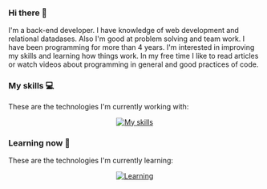 ### Hi there 👋

I'm a back-end developer. I have knowledge of web development and relational datadases. Also I'm good at problem solving and team work. I have been 
programming for more than 4 years. I'm interested in improving my skills and learning how things work. In my free time I like to read articles or 
watch videos about programming in general and good practices of code.

### My skills 💻

These are the technologies I'm currently working with:

<p align="center">
  <a href="https://skillicons.dev">
    <img src="https://skillicons.dev/icons?i=php,laravel,mysql,git,docker,postman,sentry"  alt="My skills"/>
  </a>
</p>

### Learning now 🤖

These are the technologies I'm currently learning:

<p align="center">
  <a href="https://skillicons.dev">
    <img src="https://skillicons.dev/icons?i=go"  alt="Learning"/>
  </a>
</p>

